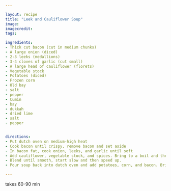 ```yaml
---

layout: recipe
title: "Leek and Cauliflower Soup"
image:
imagecredit:
tags:

ingredients:
- Thick cut bacon (cut in medium chunks)
- A large onion (diced) 
- 2-3 leeks (medallions) 
- 3-4 cloves of garlic (cut small) 
- A large head of cauliflower (florets) 
- Vegetable stock 
- Potatoes (diced) 
- Frozen corn 
- Old bay
- salt
- pepper
- Cumin
- bay
- dukkah
- dried lime
- salt
- pepper


directions:
- Put dutch oven on medium-high heat 
- Cook bacon until crispy, remove bacon and set aside 
- In bacon fat, cook onion, leeks, and garlic until soft 
- Add cauliflower, vegetable stock, and spices. Bring to a boil and then simmer until cauliflower is soft 
- Blend until smooth, start slow and then speed up. 
- Pour soup back into dutch oven and add potatoes, corn, and bacon. Bring to a boil and then simmer until potatoes are soft. 

---
```


takes 60-90 min